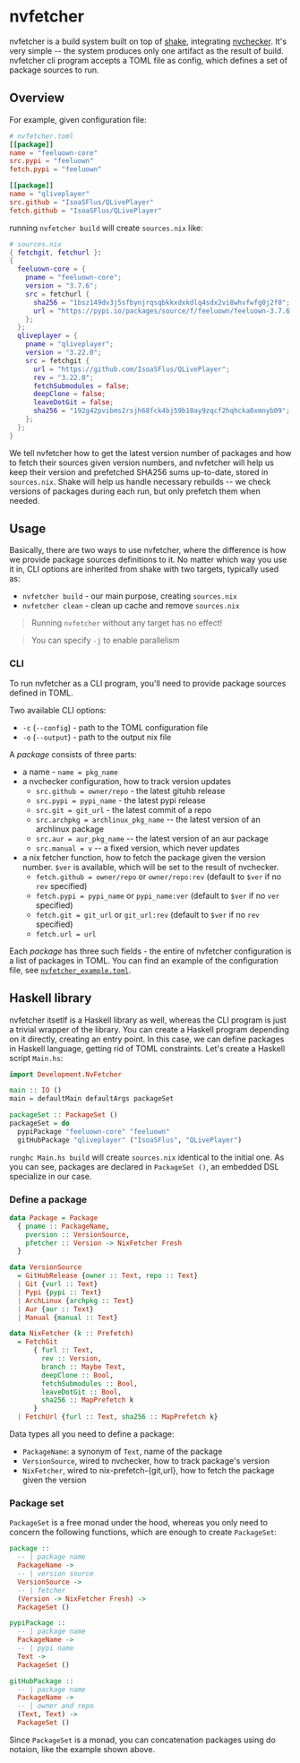 # nvfetcher

nvfetcher is a build system built on top of [shake](https://www.shakebuild.com/),
integrating [nvchecker](https://github.com/lilydjwg/nvchecker).
It's very simple -- the system produces only one artifact as the result of build.
nvfetcher cli program accepts a TOML file as config, which defines a set of package sources to run.

## Overview

For example, given configuration file:

```toml
# nvfetcher.toml
[[package]]
name = "feeluown-core"
src.pypi = "feeluown"
fetch.pypi = "feeluown"

[[package]]
name = "qliveplayer"
src.github = "IsoaSFlus/QLivePlayer"
fetch.github = "IsoaSFlus/QLivePlayer"
```

running `nvfetcher build` will create `sources.nix` like:

```nix
# sources.nix
{ fetchgit, fetchurl }:
{
  feeluown-core = {
    pname = "feeluown-core";
    version = "3.7.6";
    src = fetchurl {
      sha256 = "1bsz149dv3j5sfbynjrqsqbkkxdxkdlq4sdx2vi8whvfwfg0j2f0";
      url = "https://pypi.io/packages/source/f/feeluown/feeluown-3.7.6.tar.gz";
    };
  };
  qliveplayer = {
    pname = "qliveplayer";
    version = "3.22.0";
    src = fetchgit {
      url = "https://github.com/IsoaSFlus/QLivePlayer";
      rev = "3.22.0";
      fetchSubmodules = false;
      deepClone = false;
      leaveDotGit = false;
      sha256 = "192g42pvibms2rsjh68fck4bj59b10ay9zqcf2hqhcka0xmnyb09";
    };
  };
}
```

We tell nvfetcher how to get the latest version number of packages and how to fetch their sources given version numbers,
and nvfetcher will help us keep their version and prefetched SHA256 sums up-to-date, stored in `sources.nix`.
Shake will help us handle necessary rebuilds -- we check versions of packages during each run, but only prefetch them when needed.

## Usage

Basically, there are two ways to use nvfetcher, where the difference is how we provide package sources definitions to it. 
No matter which way you use it in, CLI options are inherited from shake with two targets, typically used as:

* `nvfetcher build` - our main purpose, creating `sources.nix`
* `nvfetcher clean` - clean up cache and remove `sources.nix`

> Running `nvfetcher` without any target has no effect!

> You can specify `-j` to enable parallelism

### CLI

To run nvfetcher as a CLI program, you'll need to provide package sources defined in TOML.

Two available CLI options:
* `-c` (`--config`) - path to the TOML configuration file
* `-o` (`--output`) - path to the output nix file

A *package* consists of three parts:
* a name - `name = pkg_name`
* a nvchecker configuration, how to track version updates
  * `src.github = owner/repo` - the latest gituhb release
  * `src.pypi = pypi_name` - the latest pypi release
  * `src.git = git_url` - the latest commit of a repo
  * `src.archpkg = archlinux_pkg_name` -- the latest version of an archlinux package
  * `src.aur = aur_pkg_name` -- the latest version of an aur package
  * `src.manual = v` -- a fixed version, which never updates
* a nix fetcher function, how to fetch the package given the version number. `$ver` is available, which will be set to the result of nvchecker.
  * `fetch.github = owner/repo` or `owner/repo:rev` (default to `$ver` if no `rev` specified)
  * `fetch.pypi = pypi_name` or `pypi_name:ver` (default to `$ver` if no `ver` specified)
  * `fetch.git = git_url` or `git_url:rev` (default to `$ver` if no `rev` specified)
  * `fetch.url = url`

Each *package* has three such fields - the entire of nvfetcher configuration is a list of packages in TOML. You can find an example of the configuration file, see [`nvfetcher_example.toml`](nvfetcher_example.toml).

## Haskell library

nvfetcher itsetlf is a Haskell library as well, whereas the CLI program is just a trivial wrapper of the library. You can create a Haskell program depending on it directly, creating an entry point. In this case, we can define packages in Haskell language, getting rid of TOML constraints. Let's create a Haskell script `Main.hs`:

```haskell
import Development.NvFetcher

main :: IO ()
main = defaultMain defaultArgs packageSet

packageSet :: PackageSet ()
packageSet = do
  pypiPackage "feeluown-core" "feeluown"
  gitHubPackage "qliveplayer" ("IsoaSFlus", "QLivePlayer")
```

`runghc Main.hs build` will create `sources.nix` identical to the initial one. 
As you can see, packages are declared in `PackageSet ()`, an embedded DSL specialize in our case.

### Define a package

```haskell
data Package = Package
  { pname :: PackageName,
    pversion :: VersionSource,
    pfetcher :: Version -> NixFetcher Fresh
  }

data VersionSource
  = GitHubRelease {owner :: Text, repo :: Text}
  | Git {vurl :: Text}
  | Pypi {pypi :: Text}
  | ArchLinux {archpkg :: Text}
  | Aur {aur :: Text}
  | Manual {manual :: Text}

data NixFetcher (k :: Prefetch)
  = FetchGit
      { furl :: Text,
        rev :: Version,
        branch :: Maybe Text,
        deepClone :: Bool,
        fetchSubmodules :: Bool,
        leaveDotGit :: Bool,
        sha256 :: MapPrefetch k
      }
  | FetchUrl {furl :: Text, sha256 :: MapPrefetch k}
```

Data types all you need to define a package:
* `PackageName`: a synonym of `Text`, name of the package
* `VersionSource`, wired to nvchecker, how to track package's version
* `NixFetcher`, wired to nix-prefetch-{git,url}, how to fetch the package given the version

### Package set

`PackageSet` is a free monad under the hood, whereas you only need to concern the following functions,
which are enough to create `PackageSet`:

```haskell
package ::
  -- | package name
  PackageName ->
  -- | version source
  VersionSource ->
  -- | fetcher
  (Version -> NixFetcher Fresh) ->
  PackageSet ()

pypiPackage ::
  -- | package name
  PackageName ->
  -- | pypi name
  Text ->
  PackageSet ()

gitHubPackage ::
  -- | package name
  PackageName ->
  -- | owner and repo
  (Text, Text) ->
  PackageSet ()
```

Since `PackageSet` is a monad, you can concatenation packages using do notaion, like the example shown above.
